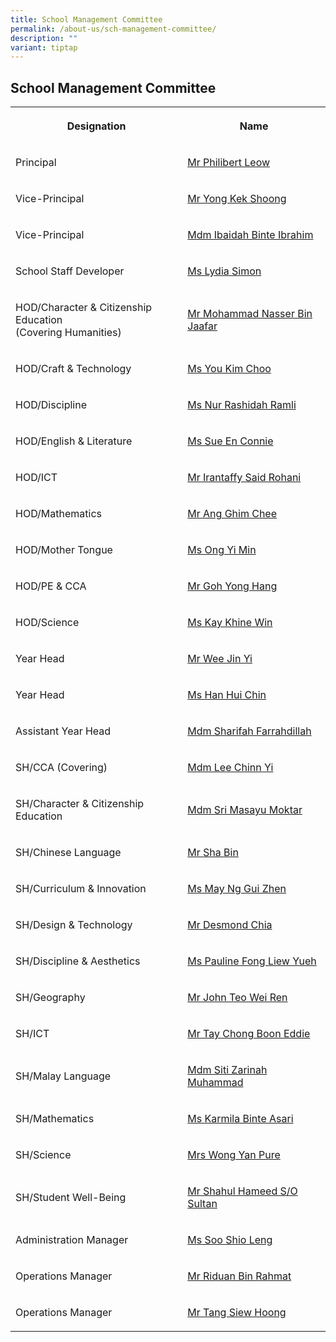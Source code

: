 ```yaml
---
title: School Management Committee
permalink: /about-us/sch-management-committee/
description: ""
variant: tiptap
---
```

<h2>School Management Committee</h2>
<table style="minWidth: 50px">
<colgroup>
<col>
<col>
</colgroup>
<tbody>
<tr>
<th rowspan="1" colspan="1">
<p>Designation</p>
</th>
<th rowspan="1" colspan="1">
<p>Name</p>
</th>
</tr>
<tr>
<td rowspan="1" colspan="1">
<p>Principal</p>
</td>
<td rowspan="1" colspan="1">
<p><a href="mailto:jurongville@moe.edu.sg" rel="noopener noreferrer nofollow" target="">Mr Philibert Leow</a>
</p>
</td>
</tr>
<tr>
<td rowspan="1" colspan="1">
<p>Vice-Principal</p>
</td>
<td rowspan="1" colspan="1">
<p><a href="mailto:jurongville@moe.edu.sg" rel="noopener noreferrer nofollow" target="">Mr Yong Kek Shoong</a>
</p>
</td>
</tr>
<tr>
<td rowspan="1" colspan="1">
<p>Vice-Principal</p>
</td>
<td rowspan="1" colspan="1">
<p><a href="mailto:jurongville@moe.edu.sg" rel="noopener noreferrer nofollow" target="">Mdm Ibaidah Binte Ibrahim</a>
</p>
</td>
</tr>
<tr>
<td rowspan="1" colspan="1">
<p>School Staff Developer</p>
</td>
<td rowspan="1" colspan="1">
<p><a href="mailto:simon_lydia_shamani@schools.gov.sg" rel="noopener noreferrer nofollow" target="">Ms Lydia Simon</a>
</p>
</td>
</tr>
<tr>
<td rowspan="1" colspan="1">
<p>HOD/Character &amp; Citizenship Education
<br>(Covering Humanities)</p>
</td>
<td rowspan="1" colspan="1">
<p><a href="mailto:Mohammad_Nasser_Jaafar@schools.gov.sg" rel="noopener noreferrer nofollow" target="">Mr Mohammad Nasser Bin Jaafar</a>
</p>
</td>
</tr>
<tr>
<td rowspan="1" colspan="1">
<p>HOD/Craft &amp; Technology</p>
</td>
<td rowspan="1" colspan="1">
<p><a href="mailto:you_kim_choo@schools.gov.sg" rel="noopener noreferrer nofollow" target="">Ms You Kim Choo</a>
</p>
</td>
</tr>
<tr>
<td rowspan="1" colspan="1">
<p>HOD/Discipline</p>
</td>
<td rowspan="1" colspan="1">
<p><a href="mailto:Nur_Rashidah_RAMLI@schools.gov.sg" rel="noopener noreferrer nofollow" target="">Ms Nur Rashidah Ramli</a>
</p>
</td>
</tr>
<tr>
<td rowspan="1" colspan="1">
<p>HOD/English &amp; Literature</p>
</td>
<td rowspan="1" colspan="1">
<p><a href="mailto:sue_en_connie@schools.gov.sg" rel="noopener noreferrer nofollow" target="">Ms Sue En Connie</a>
</p>
</td>
</tr>
<tr>
<td rowspan="1" colspan="1">
<p>HOD/ICT</p>
</td>
<td rowspan="1" colspan="1">
<p><a href="mailto:irantaffy_said_b_rohani@schools.gov.sg" rel="noopener noreferrer nofollow" target="">Mr Irantaffy Said Rohani</a>
</p>
</td>
</tr>
<tr>
<td rowspan="1" colspan="1">
<p>HOD/Mathematics</p>
</td>
<td rowspan="1" colspan="1">
<p><a href="mailto:ang_ghim_chee@schools.gov.sg" rel="noopener noreferrer nofollow" target="">Mr Ang Ghim Chee</a>
</p>
</td>
</tr>
<tr>
<td rowspan="1" colspan="1">
<p>HOD/Mother Tongue</p>
</td>
<td rowspan="1" colspan="1">
<p><a href="mailto:ong_yi_min@schools.gov.sg" rel="noopener noreferrer nofollow" target="">Ms Ong Yi Min</a>
</p>
</td>
</tr>
<tr>
<td rowspan="1" colspan="1">
<p>HOD/PE &amp; CCA</p>
</td>
<td rowspan="1" colspan="1">
<p><a href="mailto:goh_yong_hang@schools.gov.sg" rel="noopener noreferrer nofollow" target="">Mr Goh Yong Hang</a>
</p>
</td>
</tr>
<tr>
<td rowspan="1" colspan="1">
<p>HOD/Science</p>
</td>
<td rowspan="1" colspan="1">
<p><a href="mailto:kay_khine_win@schools.gov.sg" rel="noopener noreferrer nofollow" target="">Ms Kay Khine Win</a>
</p>
</td>
</tr>
<tr>
<td rowspan="1" colspan="1">
<p>Year Head</p>
</td>
<td rowspan="1" colspan="1">
<p><a href="mailto:wee_jin_yi@schools.gov.sg" rel="noopener noreferrer nofollow" target="">Mr Wee Jin Yi</a>
</p>
</td>
</tr>
<tr>
<td rowspan="1" colspan="1">
<p>Year Head</p>
</td>
<td rowspan="1" colspan="1">
<p><a href="mailto:han_hui_chin@schools.gov.sg" rel="noopener noreferrer nofollow" target="">Ms Han Hui Chin</a>
</p>
</td>
</tr>
<tr>
<td rowspan="1" colspan="1">
<p>Assistant Year Head</p>
</td>
<td rowspan="1" colspan="1">
<p><a href="mailto:sharifah_farrahdillah_s_a@schools.gov.sg" rel="noopener noreferrer nofollow" target="">Mdm Sharifah Farrahdillah</a>
</p>
</td>
</tr>
<tr>
<td rowspan="1" colspan="1">
<p>SH/CCA (Covering)</p>
</td>
<td rowspan="1" colspan="1">
<p><a href="mailto:lee_chinn_yi@schools.gov.sg" rel="noopener noreferrer nofollow" target="">Mdm Lee Chinn Yi</a>
</p>
</td>
</tr>
<tr>
<td rowspan="1" colspan="1">
<p>SH/Character &amp; Citizenship Education</p>
</td>
<td rowspan="1" colspan="1">
<p><a href="mailto:sri_masayu_moktar@schools.gov.sg" rel="noopener noreferrer nofollow" target="">Mdm Sri Masayu Moktar</a>
</p>
</td>
</tr>
<tr>
<td rowspan="1" colspan="1">
<p>SH/Chinese Language</p>
</td>
<td rowspan="1" colspan="1">
<p><a href="mailto:sha_bin@schools.gov.sg" rel="noopener noreferrer nofollow" target="">Mr Sha Bin</a>
</p>
</td>
</tr>
<tr>
<td rowspan="1" colspan="1">
<p>SH/Curriculum &amp; Innovation</p>
</td>
<td rowspan="1" colspan="1">
<p><a href="mailto:may_ng_gui_zhen@schools.gov.sg" rel="noopener noreferrer nofollow" target="">Ms May Ng Gui Zhen</a>
</p>
</td>
</tr>
<tr>
<td rowspan="1" colspan="1">
<p>SH/Design &amp; Technology</p>
</td>
<td rowspan="1" colspan="1">
<p><a href="mailto:chia_miang_heong@schools.gov.sg" rel="noopener noreferrer nofollow" target="">Mr Desmond Chia</a>
</p>
</td>
</tr>
<tr>
<td rowspan="1" colspan="1">
<p>SH/Discipline &amp; Aesthetics</p>
</td>
<td rowspan="1" colspan="1">
<p><a href="mailto:pauline_fong_liew_yueh@schools.gov.sg" rel="noopener noreferrer nofollow" target="">Ms Pauline Fong Liew Yueh</a>
</p>
</td>
</tr>
<tr>
<td rowspan="1" colspan="1">
<p>SH/Geography</p>
</td>
<td rowspan="1" colspan="1">
<p><a href="mailto:john_teo_wei_ren@schools.gov.sg" rel="noopener noreferrer nofollow" target="">Mr John Teo Wei Ren</a>
</p>
</td>
</tr>
<tr>
<td rowspan="1" colspan="1">
<p>SH/ICT</p>
</td>
<td rowspan="1" colspan="1">
<p><a href="mailto:tay_chong_boon_eddie@schools.gov.sg" rel="noopener noreferrer nofollow" target="">Mr Tay Chong Boon Eddie</a>
</p>
</td>
</tr>
<tr>
<td rowspan="1" colspan="1">
<p>SH/Malay Language</p>
</td>
<td rowspan="1" colspan="1">
<p><a href="mailto:siti_zarinah_muhammad@schools.gov.sg" rel="noopener noreferrer nofollow" target="">Mdm Siti Zarinah Muhammad</a>
</p>
</td>
</tr>
<tr>
<td rowspan="1" colspan="1">
<p>SH/Mathematics</p>
</td>
<td rowspan="1" colspan="1">
<p><a href="mailto:karmila_asari@schools.gov.sg" rel="noopener noreferrer nofollow" target="">Ms Karmila Binte Asari</a>
</p>
</td>
</tr>
<tr>
<td rowspan="1" colspan="1">
<p>SH/Science</p>
</td>
<td rowspan="1" colspan="1">
<p><a href="mailto:ang_yan_pure@schools.gov.sg" rel="noopener noreferrer nofollow" target="">Mrs Wong Yan Pure</a>
</p>
</td>
</tr>
<tr>
<td rowspan="1" colspan="1">
<p>SH/Student Well-Being</p>
</td>
<td rowspan="1" colspan="1">
<p><a href="mailto:shahul_hameed_sultan@schools.gov.sg" rel="noopener noreferrer nofollow" target="">Mr Shahul Hameed S/O Sultan</a>
</p>
</td>
</tr>
<tr>
<td rowspan="1" colspan="1">
<p>Administration Manager</p>
</td>
<td rowspan="1" colspan="1">
<p><a href="mailto:soo_shio_leng@schools.gov.sg" rel="noopener noreferrer nofollow" target="">Ms Soo Shio Leng</a>
</p>
</td>
</tr>
<tr>
<td rowspan="1" colspan="1">
<p>Operations Manager</p>
</td>
<td rowspan="1" colspan="1">
<p><a href="mailto:riduan_rahmat@schools.gov.sg" rel="noopener noreferrer nofollow" target="">Mr Riduan Bin Rahmat</a>
</p>
</td>
</tr>
<tr>
<td rowspan="1" colspan="1">
<p>Operations Manager</p>
</td>
<td rowspan="1" colspan="1">
<p><a href="mailto:Tang_siew_hoong@schools.gov.sg" rel="noopener noreferrer nofollow" target="">Mr Tang Siew Hoong</a>
</p>
</td>
</tr>
</tbody>
</table>
<p></p>